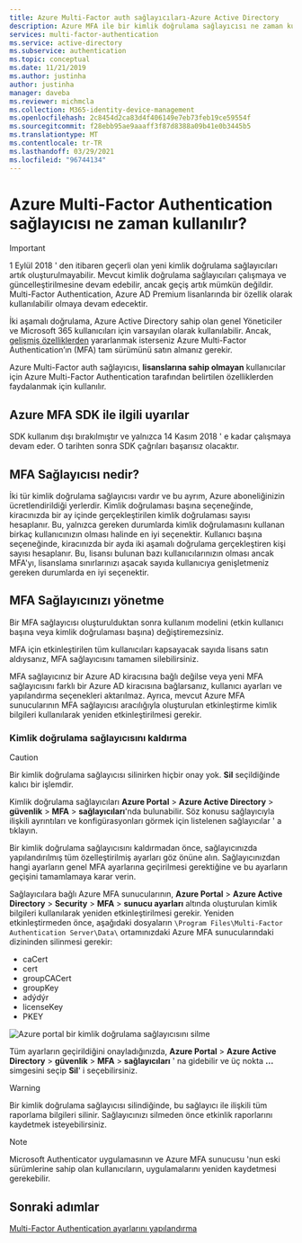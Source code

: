 ```yaml
---
title: Azure Multi-Factor auth sağlayıcıları-Azure Active Directory
description: Azure MFA ile bir kimlik doğrulama sağlayıcısı ne zaman kullanılmalıdır?
services: multi-factor-authentication
ms.service: active-directory
ms.subservice: authentication
ms.topic: conceptual
ms.date: 11/21/2019
ms.author: justinha
author: justinha
manager: daveba
ms.reviewer: michmcla
ms.collection: M365-identity-device-management
ms.openlocfilehash: 2c8454d2ca83d4f406149e7eb73feb19ce59554f
ms.sourcegitcommit: f28ebb95ae9aaaff3f87d8388a09b41e0b3445b5
ms.translationtype: MT
ms.contentlocale: tr-TR
ms.lasthandoff: 03/29/2021
ms.locfileid: "96744134"
---
```

# <a name="when-to-use-an-azure-multi-factor-authentication-provider"></a>Azure Multi-Factor Authentication sağlayıcısı ne zaman kullanılır?

> [!IMPORTANT]
> 1 Eylül 2018 ' den itibaren geçerli olan yeni kimlik doğrulama sağlayıcıları artık oluşturulmayabilir. Mevcut kimlik doğrulama sağlayıcıları çalışmaya ve güncelleştirilmesine devam edebilir, ancak geçiş artık mümkün değildir. Multi-Factor Authentication, Azure AD Premium lisanlarında bir özellik olarak kullanılabilir olmaya devam edecektir.

İki aşamalı doğrulama, Azure Active Directory sahip olan genel Yöneticiler ve Microsoft 365 kullanıcıları için varsayılan olarak kullanılabilir. Ancak, [gelişmiş özelliklerden](howto-mfa-mfasettings.md) yararlanmak isterseniz Azure Multi-Factor Authentication’ın (MFA) tam sürümünü satın almanız gerekir.

Azure Multi-Factor auth sağlayıcısı, **lisanslarına sahip olmayan** kullanıcılar için Azure Multi-Factor Authentication tarafından belirtilen özelliklerden faydalanmak için kullanılır.

## <a name="caveats-related-to-the-azure-mfa-sdk"></a>Azure MFA SDK ile ilgili uyarılar

SDK kullanım dışı bırakılmıştır ve yalnızca 14 Kasım 2018 ' e kadar çalışmaya devam eder. O tarihten sonra SDK çağrıları başarısız olacaktır.

## <a name="what-is-an-mfa-provider"></a>MFA Sağlayıcısı nedir?

İki tür kimlik doğrulama sağlayıcısı vardır ve bu ayrım, Azure aboneliğinizin ücretlendirildiği yerlerdir. Kimlik doğrulaması başına seçeneğinde, kiracınızda bir ay içinde gerçekleştirilen kimlik doğrulaması sayısı hesaplanır. Bu, yalnızca gereken durumlarda kimlik doğrulamasını kullanan birkaç kullanıcınızın olması halinde en iyi seçenektir. Kullanıcı başına seçeneğinde, kiracınızda bir ayda iki aşamalı doğrulama gerçekleştiren kişi sayısı hesaplanır. Bu, lisansı bulunan bazı kullanıcılarınızın olması ancak MFA'yı, lisanslama sınırlarınızı aşacak sayıda kullanıcıya genişletmeniz gereken durumlarda en iyi seçenektir.

## <a name="manage-your-mfa-provider"></a>MFA Sağlayıcınızı yönetme

Bir MFA sağlayıcısı oluşturulduktan sonra kullanım modelini (etkin kullanıcı başına veya kimlik doğrulaması başına) değiştiremezsiniz.

MFA için etkinleştirilen tüm kullanıcıları kapsayacak sayıda lisans satın aldıysanız, MFA sağlayıcısını tamamen silebilirsiniz.

MFA sağlayıcınız bir Azure AD kiracısına bağlı değilse veya yeni MFA sağlayıcısını farklı bir Azure AD kiracısına bağlarsanız, kullanıcı ayarları ve yapılandırma seçenekleri aktarılmaz. Ayrıca, mevcut Azure MFA sunucularının MFA sağlayıcısı aracılığıyla oluşturulan etkinleştirme kimlik bilgileri kullanılarak yeniden etkinleştirilmesi gerekir.

### <a name="removing-an-authentication-provider"></a>Kimlik doğrulama sağlayıcısını kaldırma

> [!CAUTION]
> Bir kimlik doğrulama sağlayıcısı silinirken hiçbir onay yok. **Sil** seçildiğinde kalıcı bir işlemdir.

Kimlik doğrulama sağlayıcıları **Azure Portal**  >  **Azure Active Directory**  >  **güvenlik**  >  **MFA**  >  **sağlayıcıları**'nda bulunabilir. Söz konusu sağlayıcıyla ilişkili ayrıntıları ve konfigürasyonları görmek için listelenen sağlayıcılar ' a tıklayın.

Bir kimlik doğrulama sağlayıcısını kaldırmadan önce, sağlayıcınızda yapılandırılmış tüm özelleştirilmiş ayarları göz önüne alın. Sağlayıcınızdan hangi ayarların genel MFA ayarlarına geçirilmesi gerektiğine ve bu ayarların geçişini tamamlamaya karar verin. 

Sağlayıcılara bağlı Azure MFA sunucularının, **Azure Portal**  >  **Azure Active Directory**  >  **Security**  >  **MFA**  >  **sunucu ayarları** altında oluşturulan kimlik bilgileri kullanılarak yeniden etkinleştirilmesi gerekir. Yeniden etkinleştirmeden önce, aşağıdaki dosyaların `\Program Files\Multi-Factor Authentication Server\Data\` ortamınızdaki Azure MFA sunucularındaki dizininden silinmesi gerekir:

- caCert
- cert
- groupCACert
- groupKey
- adýdýr
- licenseKey
- PKEY

![Azure portal bir kimlik doğrulama sağlayıcısını silme](./media/concept-mfa-authprovider/authentication-provider-removal.png)

Tüm ayarların geçirildiğini onayladığınızda, **Azure Portal**  >  **Azure Active Directory**  >  **güvenlik**  >  **MFA**  >  **sağlayıcıları** ' na gidebilir ve üç nokta **...** simgesini seçip **Sil**' i seçebilirsiniz.

> [!WARNING]
> Bir kimlik doğrulama sağlayıcısı silindiğinde, bu sağlayıcı ile ilişkili tüm raporlama bilgileri silinir. Sağlayıcınızı silmeden önce etkinlik raporlarını kaydetmek isteyebilirsiniz.

> [!NOTE]
> Microsoft Authenticator uygulamasının ve Azure MFA sunucusu 'nun eski sürümlerine sahip olan kullanıcıların, uygulamalarını yeniden kaydetmesi gerekebilir.

## <a name="next-steps"></a>Sonraki adımlar

[Multi-Factor Authentication ayarlarını yapılandırma](howto-mfa-mfasettings.md)
